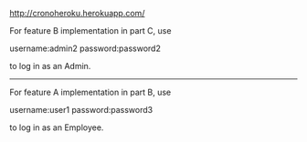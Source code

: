 http://cronoheroku.herokuapp.com/

For feature B implementation in part C, use

username:admin2
password:password2

to log in as an Admin.

--------------------------------------------

For feature A implementation in part B, use

username:user1
password:password3

to log in as an Employee.

